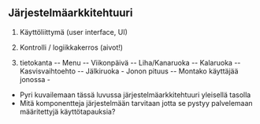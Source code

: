 ##  Järjestelmäarkkitehtuuri

1. Käyttöliittymä (user interface, UI)
        
2. Kontrolli / logiikkakerros (aivot!)

3. tietokanta
        -- Menu
        -- Viikonpäivä
        -- Liha/Kanaruoka
        -- Kalaruoka
         -- Kasvisvaihtoehto
          -- Jälkiruoka
        - Jonon pituus
          -- Montako käyttäjää jonossa
                - 
* Pyri kuvailemaan tässä luvussa järjestelmäarkkitehtuuri yleisellä tasolla
* Mitä komponentteja järjestelmään tarvitaan jotta se pystyy palvelemaan määritettyjä käyttötapauksia?
